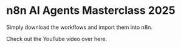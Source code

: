 # n8n AI Agents Masterclass 2025

Simply download the workflows and import them into n8n.

Check out the YouTube video over here.

